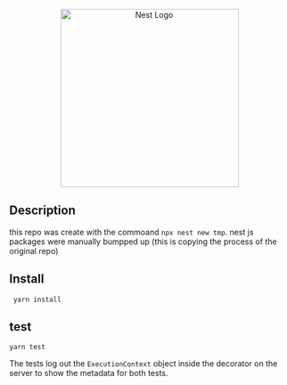 <p align="center">
  <a href="http://nestjs.com/" target="blank"><img src="https://nestjs.com/img/logo_text.svg" width="320" alt="Nest Logo" /></a>
</p>

## Description

this repo was create with the commoand `npx nest new tmp`. nest js packages were manually bumpped up (this is copying the process of the original repo)

## Install

```
 yarn install
```

## test

```
yarn test
```

The tests log out the `ExecutionContext` object inside the decorator on the server to show the metadata for both tests.
